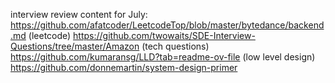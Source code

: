 interview review content for July:
https://github.com/afatcoder/LeetcodeTop/blob/master/bytedance/backend.md (leetcode)
https://github.com/twowaits/SDE-Interview-Questions/tree/master/Amazon (tech questions)
https://github.com/kumaransg/LLD?tab=readme-ov-file (low level design)
https://github.com/donnemartin/system-design-primer